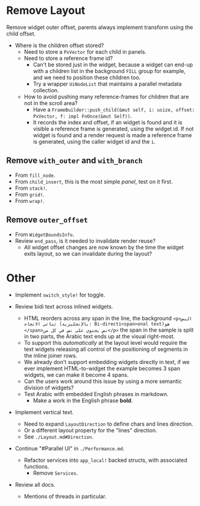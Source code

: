 # Remove Layout

Remove widget outer offset, parents always implement transform using the child offset.

* Where is the children offset stored?
    - Need to store a `PxVector` for each child in panels.
    - Need to store a reference frame id? 
        - Can't be stored just in the widget, because a widget can end-up with a children list in
          the background `FILL` group for example, and we need to position these children too.
        - Try a wrapper `UiNodeList` that maintains a parallel metadata collection.
    - How to avoid pushing many reference-frames for children that are not in the scroll area?
        - Have a `FrameBuilder::push_child(&mut self, i: usize, offset: PxVector, f: impl FnOnce(&mut Self))`.
        - It records the index and offset, if an widget is found and it is visible a reference frame
          is generated, using the widget id. If not widget is found and a render request is made a reference
          frame is generated, using the caller widget id and the `i`.

## Remove `with_outer` and `with_branch`

* From `fill_node`.
* From `child_insert`, this is the most simple *panel*, test on it first.
* From `stack!`.  
* From `grid!`.
* From `wrap!`.

## Remove `outer_offset`

* From `WidgetBoundsInfo`.
* Review `end_pass`, is it needed to invalidate render reuse?
    - All widget offset changes are now known by the time the widget exits layout, so we can invalidate during the layout?

# Other

* Implement `switch_style!` for toggle.

* Review bidi text across inlined widgets.
    - HTML reorders across any span in the line, the background
        `<p>النص ثنائي الاتجاه (بالإنجليزية: Bi-directi<span>onal text)‏ هو </span>نص يحتوي على نص في كل من</p>`
        the span in the sample is split in two parts, the Arabic text ends up at the visual right-most.
    - To support this *automatically* at the layout level would require the text widgets releasing all control of the
      positioning of segments in the inline joiner rows.
    - We already don't support embedding widgets directly in text, if we ever implement HTML-to-widget the example
        becomes 3 span widgets, we can make it become 4 spans.
    - Can the users work around this issue by using a more semantic division of widgets?
    - Test Arabic with embedded English phrases in markdown.
        - Make a work in the English phrase **bold**.

* Implement vertical text.
    - Need to expand `LayoutDirection` to define chars and lines direction.
    - Or a different layout property for the "lines" direction.
    - See `./Layout.md#Direction`.

* Continue "#Parallel UI" in `./Performance.md`.
    - Refactor services into `app_local!` backed structs, with associated functions.
        - Remove `Services`.

* Review all docs.
    - Mentions of threads in particular.